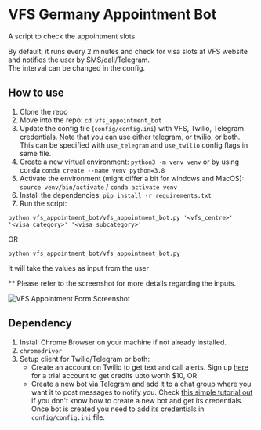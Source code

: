 # VFS Germany Appointment Bot

A script to check the appointment slots.

By default, it runs every 2 minutes and check for visa slots at VFS website and notifies the user by SMS/call/Telegram. <br/>
The interval can be changed in the config.

## How to use
1. Clone the repo <br/>
2. Move into the repo: `cd vfs_appointment_bot` <br/>
3. Update the config file (`config/config.ini`) with VFS, Twilio, Telegram credentials. Note that you can use either telegram, or twilio, or both. This can be specified with `use_telegram` and `use_twilio` config flags in same file.
3. Create a new virtual environment: `python3 -m venv venv` or by using conda `conda create --name venv python=3.8`<br/>
4. Activate the environment (might differ a bit for windows and MacOS): `source venv/bin/activate` / `conda activate venv` <br/>
5. Install the dependencies: `pip install -r requirements.txt` <br/>
6. Run the script:

`python vfs_appointment_bot/vfs_appointment_bot.py '<vfs_centre>' '<visa_category>' '<visa_subcategory>'`

OR

`python vfs_appointment_bot/vfs_appointment_bot.py`

It will take the values as input from the user

** Please refer to the screenshot for more details regarding the inputs.

![VFS Appointment Form Screenshot](./assets/vfs-appointment-form.png)

## Dependency

1. Install Chrome Browser on your machine if not already installed.
2. `chromedriver`
3. Setup client for Twilio/Telegram or both:
    - Create an account on Twilio to get text and call alerts. Sign up [here](https://www.twilio.com/try-twilio) for a trial account to get credits upto worth $10, OR
    - Create a new bot via Telegram and add it to a chat group where you want it to post messages to notify you. Check [this simple tutorial out](https://medium.com/codex/using-python-to-send-telegram-messages-in-3-simple-steps-419a8b5e5e2) if you don't know how to create a new bot and get its credentials. Once bot is created you need to add its credentials in `config/config.ini` file.
